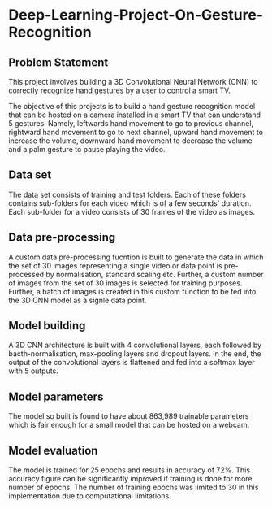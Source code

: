 # Deep-Learning-Project-On-Gesture-Recognition

## Problem Statement
This project involves building a 3D Convolutional Neural Network (CNN) to correctly recognize hand gestures by a user to control a smart TV.

The objective of this projects is to build a hand gesture recognition model that can be hosted on a camera installed in a smart TV that can understand 5 gestures. Namely, leftwards hand movement to go to previous channel, rightward hand movement to go to next channel, upward hand movement to increase the volume, downward hand movement to decrease the volume and a palm gesture to pause playing the video.

## Data set
The data set consists of training and test folders. Each of these folders contains sub-folders for each video which is of a few seconds' duration. Each sub-folder for a video consists of 30 frames of the video as images.

## Data pre-processing
A custom data pre-processing fucntion is built to generate the data in which the set of 30 images representing a single video or data point is pre-processed by normalisation, standard scaling etc. Further, a custom number of images from the set of 30 images is selected for training purposes. Further, a batch of images is created in this custom function to be fed into the 3D CNN model as a signle data point.

## Model building
A 3D CNN architecture is built with 4 convolutional layers, each followed by bacth-normalisation, max-pooling layers and dropout layers. In the end, the output of the convolutional layers is flattened and fed into a softmax layer with 5 outputs.

## Model parameters
The model so built is found to have about 863,989 trainable parameters which is fair enough for a small model that can be hosted on a webcam.

## Model evaluation
The model is trained for 25 epochs and results in accuracy of 72%. This accuracy figure can be significantly improved if training is done for more number of epochs. The number of training epochs was limited to 30 in this implementation due to computational limitations.
